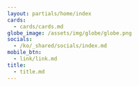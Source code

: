 ```yaml
---
layout: partials/home/index
cards:
  - cards/cards.md
globe_image: /assets/img/globe/globe.png
socials:
  - /ko/_shared/socials/index.md
mobile_btn:
  - link/link.md
title:
  - title.md
---
```

